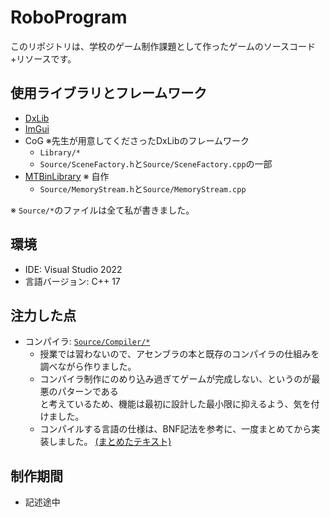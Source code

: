 # RoboProgram

このリポジトリは、学校のゲーム制作課題として作ったゲームのソースコード+リソースです。

## 使用ライブラリとフレームワーク

- [DxLib](https://dxlib.xsrv.jp)
- [ImGui](https://github.com/ocornut/imgui)
- CoG ※先生が用意してくださったDxLibのフレームワーク
  - `Library/*`
  - `Source/SceneFactory.h`と`Source/SceneFactory.cpp`の一部
- [MTBinLibrary](https://github.com/3doriTea/MTBinLibrary)  ※ 自作
  - `Source/MemoryStream.h`と`Source/MemoryStream.cpp`

※ `Source/*`のファイルは全て私が書きました。

## 環境

- IDE: Visual Studio 2022
- 言語バージョン: C++ 17

## 注力した点

- コンパイラ: [`Source/Compiler/*`](https://github.com/3doriTea/RoboProgram/tree/proto-v1/Source/Compiler/)
  - 授業では習わないので、アセンブラの本と既存のコンパイラの仕組みを調べながら作りました。
  - コンパイラ制作にのめり込み過ぎてゲームが完成しない、というのが最悪のパターンである</br>
    と考えているため、機能は最初に設計した最小限に抑えるよう、気を付けました。
  - コンパイルする言語の仕様は、BNF記法を参考に、一度まとめてから実装しました。 [(まとめたテキスト)](https://github.com/3doriTea/RoboProgram/blob/proto-v1/CppBNFRenew.txt)

## 制作期間

- 記述途中
